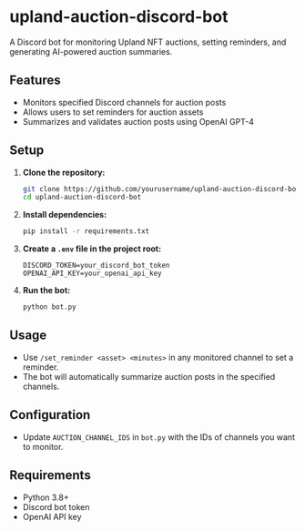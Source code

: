 # upland-auction-discord-bot

A Discord bot for monitoring Upland NFT auctions, setting reminders, and generating AI-powered auction summaries.

## Features

- Monitors specified Discord channels for auction posts
- Allows users to set reminders for auction assets
- Summarizes and validates auction posts using OpenAI GPT-4

## Setup

1. **Clone the repository:**
   ```bash
   git clone https://github.com/yourusername/upland-auction-discord-bot.git
   cd upland-auction-discord-bot
   ```

2. **Install dependencies:**
   ```bash
   pip install -r requirements.txt
   ```

3. **Create a `.env` file in the project root:**
   ```
   DISCORD_TOKEN=your_discord_bot_token
   OPENAI_API_KEY=your_openai_api_key
   ```

4. **Run the bot:**
   ```bash
   python bot.py
   ```

## Usage

- Use `/set_reminder <asset> <minutes>` in any monitored channel to set a reminder.
- The bot will automatically summarize auction posts in the specified channels.

## Configuration

- Update `AUCTION_CHANNEL_IDS` in `bot.py` with the IDs of channels you want to monitor.

## Requirements

- Python 3.8+
- Discord bot token
- OpenAI API key

##